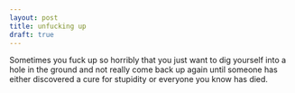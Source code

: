 ```yaml
---
layout: post
title: unfucking up
draft: true
---
```


Sometimes you fuck up so horribly that you just want to dig yourself into a 
hole in the ground and not really come back up again until someone has either
discovered a cure for stupidity or everyone you know has died.

